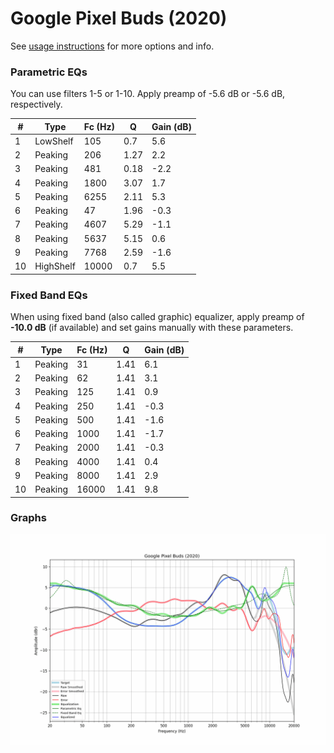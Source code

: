 # Google Pixel Buds (2020)
See [usage instructions](https://github.com/jaakkopasanen/AutoEq#usage) for more options and info.

### Parametric EQs
You can use filters 1-5 or 1-10. Apply preamp of -5.6 dB or -5.6 dB, respectively.

|   # | Type      |   Fc (Hz) |    Q |   Gain (dB) |
|-----|-----------|-----------|------|-------------|
|   1 | LowShelf  |       105 | 0.7  |         5.6 |
|   2 | Peaking   |       206 | 1.27 |         2.2 |
|   3 | Peaking   |       481 | 0.18 |        -2.2 |
|   4 | Peaking   |      1800 | 3.07 |         1.7 |
|   5 | Peaking   |      6255 | 2.11 |         5.3 |
|   6 | Peaking   |        47 | 1.96 |        -0.3 |
|   7 | Peaking   |      4607 | 5.29 |        -1.1 |
|   8 | Peaking   |      5637 | 5.15 |         0.6 |
|   9 | Peaking   |      7768 | 2.59 |        -1.6 |
|  10 | HighShelf |     10000 | 0.7  |         5.5 |

### Fixed Band EQs
When using fixed band (also called graphic) equalizer, apply preamp of **-10.0 dB** (if available) and set gains manually with these parameters.

|   # | Type    |   Fc (Hz) |    Q |   Gain (dB) |
|-----|---------|-----------|------|-------------|
|   1 | Peaking |        31 | 1.41 |         6.1 |
|   2 | Peaking |        62 | 1.41 |         3.1 |
|   3 | Peaking |       125 | 1.41 |         0.9 |
|   4 | Peaking |       250 | 1.41 |        -0.3 |
|   5 | Peaking |       500 | 1.41 |        -1.6 |
|   6 | Peaking |      1000 | 1.41 |        -1.7 |
|   7 | Peaking |      2000 | 1.41 |        -0.3 |
|   8 | Peaking |      4000 | 1.41 |         0.4 |
|   9 | Peaking |      8000 | 1.41 |         2.9 |
|  10 | Peaking |     16000 | 1.41 |         9.8 |

### Graphs
![](./Google%20Pixel%20Buds%20(2020).png)

